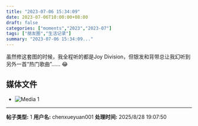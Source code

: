```yaml
---
title: "2023-07-06 15:34:09"
date: 2023-07-06T10:00:00+08:00
draft: false
categories: ["moments","2023","2023-07"]
tags: ["朋友圈","生活记录"]
summary: "2023-07-06 15:34:09..."
---
```


虽然修这套图的时候，我全程听的都是Joy Division，但银发和背带总让我幻听到另外一首“热门歌曲”…… 😂
​

## 媒体文件

- ![Media 1](/Moments/photos/2023-07-06/202307061534090.jpg)

---

**帖子类型:** 1
**用户名:** chenxueyuan001
**处理时间:** 2025/8/28 19:07:50